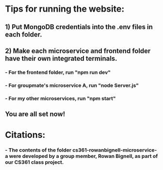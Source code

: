 # Tips for running the website:
## 1) Put MongoDB credentials into the .env files in each folder.
## 2) Make each microservice and frontend folder have their own integrated terminals.
###   - For the frontend folder, run "npm run dev"
###   - For groupmate's microservice A, run "node Server.js"
###   - For my other microservices, run "npm start"
## You are all set now!


# Citations:
###  - The contents of the folder cs361-rowanbignell-microservice-a were developed by a group member, Rowan Bignell, as part of our CS361 class project. 
